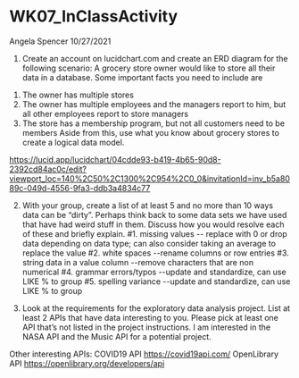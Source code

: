 # WK07_InClassActivity
Angela Spencer 10/27/2021

1. Create an account on lucidchart.com and create an ERD diagram for the following
scenario:
A grocery store owner would like to store all their data in a database. Some important
facts you need to include are
1) The owner has multiple stores
2) The owner has multiple employees and the managers report to him, but all other
employees report to store managers
3) The store has a membership program, but not all customers need to be members
Aside from this, use what you know about grocery stores to create a logical data model.

https://lucid.app/lucidchart/04cdde93-b419-4b65-90d8-2392cd84ac0c/edit?viewport_loc=140%2C50%2C1300%2C954%2C0_0&invitationId=inv_b5a8089c-049d-4556-9fa3-ddb3a4834c77

2. With your group, create a list of at least 5 and no more than 10 ways data can be “dirty”.
Perhaps think back to some data sets we have used that have had weird stuff in them. Discuss
how you would resolve each of these and briefly explain.
#1. missing values 
 -- replace with 0 or drop data depending on data type; can also consider taking an average to replace the value
#2. white spaces 
--rename columns or row entries
#3. string data in a value column
--remove characters that are non numerical
#4. grammar errors/typos
--update and standardize, can use LIKE % to group
#5. spelling variance
--update and standardize, can use LIKE % to group

3. Look at the requirements for the exploratory data analysis project. List at least 2 APIs that
have data interesting to you. Please pick at least one API that’s not listed in the project
instructions.
I am interested in the NASA API and the Music API for a potential project.

Other interesting APIs:
COVID19 API https://covid19api.com/
OpenLibrary API https://openlibrary.org/developers/api

